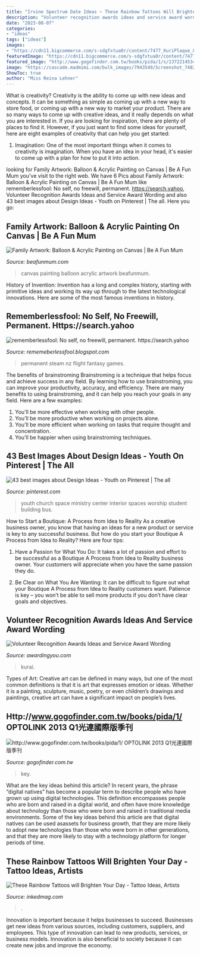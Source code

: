 ```yaml
---
title: "Irvine Spectrum Date Ideas ~ These Rainbow Tattoos Will Brighten Your Day"
description: "Volunteer recognition awards ideas and service award wording"
date: "2023-08-07"
categories:
- "ideas"
tags: ["ideas"]
images:
- "https://cdn11.bigcommerce.com/s-sdgfxtua0r/content/7477_KuriPlaque_8x10_HiRes.jpg"
featuredImage: "https://cdn11.bigcommerce.com/s-sdgfxtua0r/content/7477_KuriPlaque_8x10_HiRes.jpg"
featured_image: "http://www.gogofinder.com.tw/books/pida/1/s/1372214534WXANrKAN.jpg"
image: "https://cascade.madmimi.com/bulk_images/7943549/Screenshot_74820191104-31990-16qozv2.jpg?1572872561"
ShowToc: true
author: "Miss Reina Lehner"
---
```



What is creativity?
Creativity is the ability to come up with new ideas and concepts. It can be something as simple as coming up with a new way to store food, or coming up with a new way to market your product. There are so many ways to come up with creative ideas, and it really depends on what you are interested in. If you are looking for inspiration, there are plenty of places to find it. However, if you just want to find some ideas for yourself, here are eight examples of creativity that can help you get started: 
1) Imagination: One of the most important things when it comes to creativity is imagination. When you have an idea in your head, it's easier to come up with a plan for how to put it into action.

	

		
looking for Family Artwork: Balloon &amp; Acrylic Painting on Canvas | Be A Fun Mum you've visit to the right web. We have 6 Pics about Family Artwork: Balloon &amp; Acrylic Painting on Canvas | Be A Fun Mum like rememberlessfool: No self, no freewill, permanent. https://search.yahoo, Volunteer Recognition Awards Ideas and Service Award Wording and also 43 best images about Design Ideas - Youth on Pinterest | The all. Here you go:
		
    
## Family Artwork: Balloon &amp; Acrylic Painting On Canvas | Be A Fun Mum

<img loading=lazy src="http://www.beafunmum.com/wp-content/uploads/2012/06/family-art.jpg" onerror="this.onerror=null;this.src='https://tse3.mm.bing.net/th?id=OIP.cuTR0PG9cI8Ex7eiLhTI9gHaDp&amp;pid=15.1';" alt="Family Artwork: Balloon &amp; Acrylic Painting on Canvas | Be A Fun Mum">

_Source: beafunmum.com_

>canvas painting balloon acrylic artwork beafunmum. 

	

History of Invention:
Invention has a long and complex history, starting with primitive ideas and working its way up through to the latest technological innovations. Here are some of the most famous inventions in history.

    
## Rememberlessfool: No Self, No Freewill, Permanent. Https://search.yahoo

<img loading=lazy src="https://cascade.madmimi.com/bulk_images/7943549/Screenshot_74820191104-31990-16qozv2.jpg?1572872561" onerror="this.onerror=null;this.src='https://tse4.mm.bing.net/th?id=OIP._gEZMh7MMZmx3x_szuaTlwHaEl&amp;pid=15.1';" alt="rememberlessfool: No self, no freewill, permanent. https://search.yahoo">

_Source: rememeberlessfool.blogspot.com_

>permanent steam nz flight fantasy games. 

	

The benefits of brainstroming
Brainstroming is a technique that helps focus and achieve success in any field. By learning how to use brainstroming, you can improve your productivity, accuracy, and efficiency. There are many benefits to using brainstroming, and it can help you reach your goals in any field. Here are a few examples:
1. You’ll be more effective when working with other people.
2. You’ll be more productive when working on projects alone.
3. You’ll be more efficient when working on tasks that require thought and concentration.
4. You’ll be happier when using brainstroming techniques.

    
## 43 Best Images About Design Ideas - Youth On Pinterest | The All

<img loading=lazy src="https://s-media-cache-ak0.pinimg.com/736x/e0/da/b1/e0dab191b774558c77efddf002e2813e.jpg" onerror="this.onerror=null;this.src='https://tse1.mm.bing.net/th?id=OIP.OCAq4fxCtSqxy34Bk8jlpQHaFj&amp;pid=15.1';" alt="43 best images about Design Ideas - Youth on Pinterest | The all">

_Source: pinterest.com_

>youth church space ministry center interior spaces worship student building bus. 

	

How to Start a Boutique: A Process from Idea to Reality
As a creative business owner, you know that having an ideas for a new product or service is key to any successful business. But how do you start your Boutique A Process from Idea to Reality? Here are four tips:
1. Have a Passion for What You Do: It takes a lot of passion and effort to be successful as a Boutique A Process from Idea to Reality business owner. Your customers will appreciate when you have the same passion they do.

2. Be Clear on What You Are Wanting: It can be difficult to figure out what your Boutique A Process from Idea to Reality customers want. Patience is key – you won’t be able to sell more products if you don’t have clear goals and objectives.


    
## Volunteer Recognition Awards Ideas And Service Award Wording

<img loading=lazy src="https://cdn11.bigcommerce.com/s-sdgfxtua0r/content/7477_KuriPlaque_8x10_HiRes.jpg" onerror="this.onerror=null;this.src='https://tse1.mm.bing.net/th?id=OIP.5NzSuROroyJnltBUncAaHwHaLH&amp;pid=15.1';" alt="Volunteer Recognition Awards Ideas and Service Award Wording">

_Source: awardingyou.com_

>kurai. 

	

Types of Art:
Creative art can be defined in many ways, but one of the most common definitions is that it is art that expresses emotion or ideas. Whether it is a painting, sculpture, music, poetry, or even children’s drawings and paintings, creative art can have a significant impact on people’s lives.

    
## Http://www.gogofinder.com.tw/books/pida/1/ OPTOLINK 2013 Q1光連國際版季刊

<img loading=lazy src="http://www.gogofinder.com.tw/books/pida/1/s/1372214534WXANrKAN.jpg" onerror="this.onerror=null;this.src='https://tse4.mm.bing.net/th?id=OIP.qMKG5vJpnl_skv6s0kkB2wHaKf&amp;pid=15.1';" alt="http://www.gogofinder.com.tw/books/pida/1/ OPTOLINK 2013 Q1光連國際版季刊">

_Source: gogofinder.com.tw_

>key. 

	

What are the key ideas behind this article?
In recent years, the phrase “digital natives” has become a popular term to describe people who have grown up using digital technologies. This definition encompasses people who are born and raised in a digital world, and often have more knowledge about technology than those who were born and raised in traditional media environments. Some of the key ideas behind this article are that digital natives can be used asassets for business growth, that they are more likely to adopt new technologies than those who were born in other generations, and that they are more likely to stay with a technology platform for longer periods of time.

    
## These Rainbow Tattoos Will Brighten Your Day - Tattoo Ideas, Artists

<img loading=lazy src="https://www.inkedmag.com/.image/t_share/MTcxNTI2MjQyMjAwMjAwNjc1/rainbow-tattoo-fb.jpg" onerror="this.onerror=null;this.src='https://tse4.mm.bing.net/th?id=OIP.CKJOLTLoHLR6dOg6RLm9wgHaD4&amp;pid=15.1';" alt="These Rainbow Tattoos will Brighten Your Day - Tattoo Ideas, Artists">

_Source: inkedmag.com_

>. 

	

Innovation is important because it helps businesses to succeed. Businesses get new ideas from various sources, including customers, suppliers, and employees. This type of innovation can lead to new products, services, or business models. Innovation is also beneficial to society because it can create new jobs and improve the economy.

